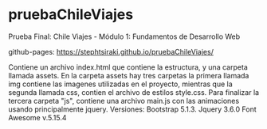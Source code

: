 # pruebaChileViajes
Prueba Final: Chile Viajes  - Módulo 1: Fundamentos de Desarrollo Web

github-pages:
https://stephtsiraki.github.io/pruebaChileViajes/

Contiene un archivo index.html que contiene la estructura, y una carpeta llamada assets. En la carpeta assets hay tres carpetas la primera llamada img contiene las imagenes utilizadas en el proyecto, 
mientras que la segunda llamada css, contien el archivo de estilos style.css. Para finalizar la tercera carpeta "js", contiene una archivo main.js con las animaciones usando principalmente jquery.
Versiones: 
Bootstrap 5.1.3.
Jquery 3.6.0
Font Awesome v.5.15.4
